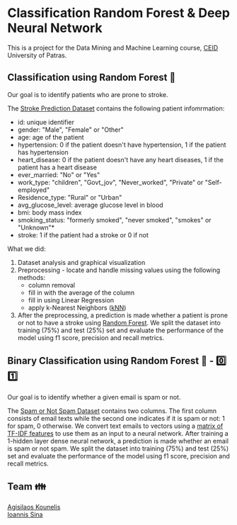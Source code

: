# Classification Random Forest & Deep Neural Network

This is a project for the Data Mining and Machine Learning course, [CEID](https://www.ceid.upatras.gr/en) University of Patras.

## Classification using Random Forest :evergreen_tree:

Our goal is to identify patients who are prone to stroke.

The [Stroke Prediction Dataset](https://www.kaggle.com/fedesoriano/stroke-prediction-dataset) contains the following patient infomrmation:

- id: unique identifier
- gender: "Male", "Female" or "Other"
- age: age of the patient
- hypertension: 0 if the patient doesn't have hypertension, 1 if the patient has hypertension
- heart_disease: 0 if the patient doesn't have any heart diseases, 1 if the patient has a heart disease
- ever_married: "No" or "Yes"
- work_type: "children", "Govt_jov", "Never_worked", "Private" or "Self-employed"
- Residence_type: "Rural" or "Urban"
- avg_glucose_level: average glucose level in blood
- bmi: body mass index
- smoking_status: "formerly smoked", "never smoked", "smokes" or "Unknown"*
- stroke: 1 if the patient had a stroke or 0 if not

What we did:
1. Dataset analysis and graphical visualization
1. Preprocessing - locate and handle missing values using the following methods:
    * column removal
    * fill in with the average of the column
    * fill in using Linear Regression
    * apply k-Nearest Neighbors ([kNN](https://en.wikipedia.org/wiki/K-nearest_neighbors_algorithm))
1. After the preprocessing, a prediction is made whether a patient is prone or not to have a stroke using [Random Forest](https://en.wikipedia.org/wiki/Random_forest).
We split the dataset into training (75%) and test (25%) set and evaluate the performance of the model using f1 score, precision and recall metrics.

## Binary Classification using Random Forest :brain: - :zero: :one:

Our goal is to identify whether a given email is spam or not.

The [Spam or Not Spam Dataset](https://www.kaggle.com/ozlerhakan/spam-or-not-spam-dataset) contains two columns. The first
column consists of email texts while the second one indicates if it is spam or not: 1 for spam, 0 otherwise.
We convert text emails to vectors using a [matrix of TF-IDF features](https://scikit-learn.org/stable/modules/generated/sklearn.feature_extraction.text.TfidfVectorizer.html) to use them as an input to a neural network.
After training a 1-hidden layer dense neural network, a prediction is made whether an email is spam or not spam.
We split the dataset into training (75%) and test (25%) set and evaluate the performance of the model using f1 score, precision and recall metrics.

## Team 👪
[Agisilaos Kounelis](https://github.com/kounelisagis)\
[Ioannis Sina](https://github.com/IoannisSina)


